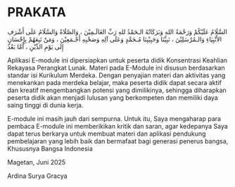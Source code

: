 # PRAKATA

السَّلَامُ عَلَيْكُمْ وَرَحْمَةُ اللهِ وَبَرَكَاتُهُ
الـحَمْدُ للهِ رَبِّ العَالَـمِيْنَ ، وَالصَّلَاةُ وَالسَّلَامُ عَلَى أَشْرَفِ الأَنْبِيَاءِ وَالـمُرْسَلِيْنَ ، نَبِيِّنَا وَحَبِيْبِنَا مُـحَمَّدٍ وَعَلَى آلِهِ وَصَحْبِهِ أَجْـمَعِيْنَ ، وَمَنْ تَبِعَهُمْ بِإِحْسَانٍ إِلَى يَوْمِ الدِّيْنِ ، أَمَّا بَعْدُ


Aplikasi E-module ini dipersiapkan untuk peserta didik Konsentrasi Keahlian Rekayasa Perangkat Lunak. Materi pada E-Module ini disusun berdasarkan standar isi Kurikulum Merdeka. Dengan penyajian materi dan aktivitas yang menekankan pada merdeka belajar, maka peserta didik dapat secara aktif dan kreatif mengembangkan potensi yang dimilikinya, sehingga diharapkan peserta didik akan menjadi lulusan yang berkompeten dan memiliki daya saing tinggi di dunia kerja.

E-module ini masih jauh dari sempurna. Untuk itu, Saya mengaharap para pembaca   E-module ini memberikikan kritik dan saran, agar kedepanya Saya dapat terus berkarya untuk membuat materi dan aplikasi pendukung pembelajaran yang lebih baik dan bermafaat bagi generasi penerus bangsa, Khususnya Bangsa Indonesia


Magetan, Juni 2025

Ardina Surya Gracya
